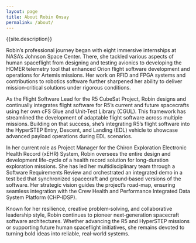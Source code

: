 ```yaml
---
layout: page
title: About Robin Onsay
permalink: /about/
---
```

{{site.description}}

Robin’s professional journey began with eight immersive internships at NASA’s Johnson Space Center. There, she tackled various aspects of human spaceflight from designing and testing avionics to developing the HOMER telemetry tool that enhanced Orion flight software development and operations for Artemis missions. Her work on RFID and FPGA systems and contributions to robotics software further sharpened her ability to deliver mission‑critical solutions under rigorous conditions.

As the Flight Software Lead for the R5 CubeSat Project, Robin designs and continually integrates flight software for R5’s current and future spacecrafts using her own cFS Glue and Unit‑Test Library (CGUL). This framework has streamlined the development of adaptable flight software across multiple missions. Building on that success, she’s integrating R5’s flight software into the HyperSTEP Entry, Descent, and Landing (EDL) vehicle to showcase advanced payload operations during EDL scenarios.

In her current role as Project Manager for the Chiron Exploration Electronic Health Record (xEHR) System, Robin oversees the entire design and development life-cycle of a health record solution for long-duration exploration missions. She has led her multidisciplinary team through a Software Requirements Review and orchestrated an integrated demo in a test bed that synchronized spacecraft and ground‑based versions of the software. Her strategic vision guides the project’s road-map, ensuring seamless integration with the Crew Health and Performance Integrated Data System Platform (CHP‑IDSP).

Known for her resilience, creative problem‑solving, and collaborative leadership style, Robin continues to pioneer next‑generation spacecraft software architectures. Whether advancing the R5 and HyperSTEP missions or supporting future human spaceflight initiatives, she remains devoted to turning bold ideas into reliable, real‑world systems.
